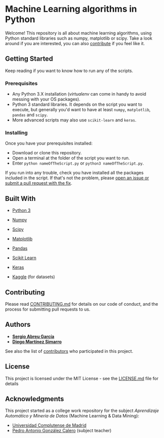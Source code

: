 # Machine Learning algorithms in Python
Welcome! This repository is all about machine learning algorithms, using Python standard libraries such as numpy, matplotlib or scipy. Take a look around if you are interested, you can also [contribute](#contributing) if you feel like it.

## Getting Started
Keep reading if you want to know how to run any of the scripts.

### Prerequisites

- Any Python 3.X installation (*virtualenv* can come in handy to avoid messing with your OS packages).
- Python 3 standard libraries. It depends on the script you want to execute, but generally you'd want to have at least `numpy`, `matplotlib`, `pandas` and `scipy`.
- More advanced scripts may also use `scikit-learn` and `keras`.

### Installing

Once you have your prerequisites installed:

- Download or clone this repository.
- Open a terminal at the folder of the script you want to run.
- Enter `python nameOfTheScript.py` or `python3 nameOfTheScript.py`.

If you run into any trouble, check you have installed all the packages included in the script. If that's
not the problem, please [open an issue or submit a pull request with the fix](#contributing).

## Built With

* [Python 3](https://www.python.org/downloads/)
* [Numpy](https://numpy.org/)
* [Scipy](https://www.scipy.org/)
* [Matplotlib](https://matplotlib.org/)
* [Pandas](https://pandas.pydata.org/)
* [Scikit Learn](https://scikit-learn.org/stable/)
* [Keras](https://keras.io/)

* [Kaggle](https://www.kaggle.com/) (for datasets)

## Contributing

Please read [CONTRIBUTING.md](https://gist.github.com/PurpleBooth/b24679402957c63ec426) for details on our code of conduct, and the process for submitting pull requests to us.

## Authors

* [**Sergio Abreu García**](https://sag-dev.com)
* [**Diego Martínez Simarro**](https://github.com/dimart10)

See also the list of [contributors](https://github.com/your/project/contributors) who participated in this project.

## License

This project is licensed under the MIT License - see the [LICENSE.md](LICENSE.md) file for details

## Acknowledgments

This project started as a college work repository for the subject *Aprendizaje Automático y Minería de Datos* (Machine Learning & Data Mining):

* [Universidad Complutense de Madrid](https://informatica.ucm.es/)
* [Pedro Antonio González Calero](http://gaia.fdi.ucm.es/people/pedro/) (subject teacher)
